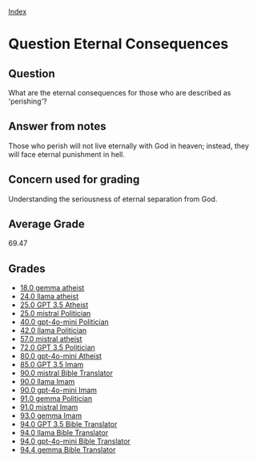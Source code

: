 
[Index](../../index.md)
# Question Eternal Consequences
## Question
What are the eternal consequences for those who are described as 'perishing'?

## Answer from notes
Those who perish will not live eternally with God in heaven; instead, they will face eternal punishment in hell.

## Concern used for grading
Understanding the seriousness of eternal separation from God.

## Average Grade
69.47

## Grades
 * [18.0 gemma atheist](../answers/gemma_atheist/Eternal_Consequences.md)
 * [24.0 llama atheist](../answers/llama_atheist/Eternal_Consequences.md)
 * [25.0 GPT 3.5 Atheist](../answers/GPT_3.5_Atheist/Eternal_Consequences.md)
 * [25.0 mistral Politician](../answers/mistral_Politician/Eternal_Consequences.md)
 * [40.0 gpt-4o-mini Politician](../answers/gpt-4o-mini_Politician/Eternal_Consequences.md)
 * [42.0 llama Politician](../answers/llama_Politician/Eternal_Consequences.md)
 * [57.0 mistral atheist](../answers/mistral_atheist/Eternal_Consequences.md)
 * [72.0 GPT 3.5 Politician](../answers/GPT_3.5_Politician/Eternal_Consequences.md)
 * [80.0 gpt-4o-mini Atheist](../answers/gpt-4o-mini_Atheist/Eternal_Consequences.md)
 * [85.0 GPT 3.5 Imam](../answers/GPT_3.5_Imam/Eternal_Consequences.md)
 * [90.0 mistral Bible Translator](../answers/mistral_Bible_Translator/Eternal_Consequences.md)
 * [90.0 llama Imam](../answers/llama_Imam/Eternal_Consequences.md)
 * [90.0 gpt-4o-mini Imam](../answers/gpt-4o-mini_Imam/Eternal_Consequences.md)
 * [91.0 gemma Politician](../answers/gemma_Politician/Eternal_Consequences.md)
 * [91.0 mistral Imam](../answers/mistral_Imam/Eternal_Consequences.md)
 * [93.0 gemma Imam](../answers/gemma_Imam/Eternal_Consequences.md)
 * [94.0 GPT 3.5 Bible Translator](../answers/GPT_3.5_Bible_Translator/Eternal_Consequences.md)
 * [94.0 llama Bible Translator](../answers/llama_Bible_Translator/Eternal_Consequences.md)
 * [94.0 gpt-4o-mini Bible Translator](../answers/gpt-4o-mini_Bible_Translator/Eternal_Consequences.md)
 * [94.4 gemma Bible Translator](../answers/gemma_Bible_Translator/Eternal_Consequences.md)
